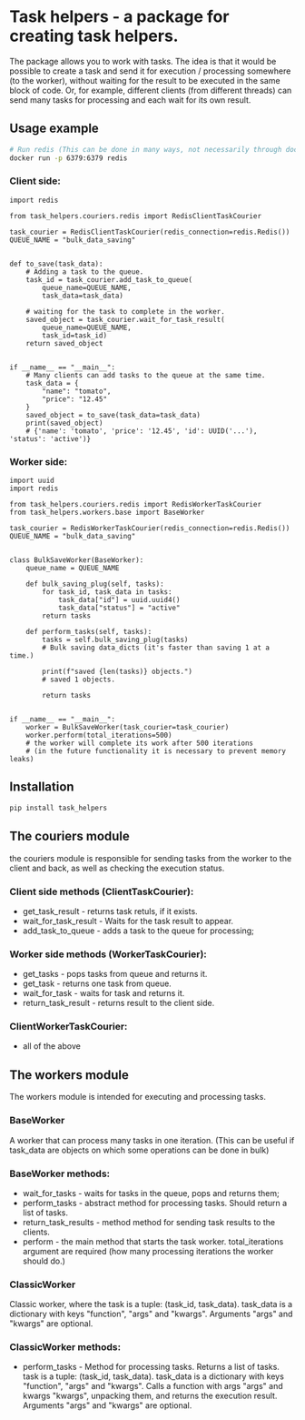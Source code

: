 # Task helpers - a package for creating task helpers.
The package allows you to work with tasks.
The idea is that it would be possible to create a task and send it for execution / processing somewhere (to the worker), without waiting for the result to be executed in the same block of code.
Or, for example, different clients (from different threads) can send many tasks for processing and each wait for its own result.

## Usage example
```bash
# Run redis (This can be done in many ways, not necessarily through docker):
docker run -p 6379:6379 redis
```

### Client side:
```python3
import redis

from task_helpers.couriers.redis import RedisClientTaskCourier

task_courier = RedisClientTaskCourier(redis_connection=redis.Redis())
QUEUE_NAME = "bulk_data_saving"


def to_save(task_data):
    # Adding a task to the queue.
    task_id = task_courier.add_task_to_queue(
        queue_name=QUEUE_NAME,
        task_data=task_data)

    # waiting for the task to complete in the worker.
    saved_object = task_courier.wait_for_task_result(
        queue_name=QUEUE_NAME,
        task_id=task_id)
    return saved_object


if __name__ == "__main__":
    # Many clients can add tasks to the queue at the same time.
    task_data = {
        "name": "tomato",
        "price": "12.45"
    }
    saved_object = to_save(task_data=task_data)
    print(saved_object)
    # {'name': 'tomato', 'price': '12.45', 'id': UUID('...'), 'status': 'active')}

```

### Worker side:
```python3
import uuid
import redis

from task_helpers.couriers.redis import RedisWorkerTaskCourier
from task_helpers.workers.base import BaseWorker

task_courier = RedisWorkerTaskCourier(redis_connection=redis.Redis())
QUEUE_NAME = "bulk_data_saving"


class BulkSaveWorker(BaseWorker):
    queue_name = QUEUE_NAME

    def bulk_saving_plug(self, tasks):
        for task_id, task_data in tasks:
            task_data["id"] = uuid.uuid4()
            task_data["status"] = "active"
        return tasks

    def perform_tasks(self, tasks):
        tasks = self.bulk_saving_plug(tasks)
        # Bulk saving data_dicts (it's faster than saving 1 at a time.)

        print(f"saved {len(tasks)} objects.")
        # saved 1 objects.

        return tasks


if __name__ == "__main__":
    worker = BulkSaveWorker(task_courier=task_courier)
    worker.perform(total_iterations=500)
    # the worker will complete its work after 500 iterations
    # (in the future functionality it is necessary to prevent memory leaks)

```

## Installation
```bash
pip install task_helpers
```

## The couriers module
the couriers module is responsible for sending tasks from the worker to the client and back, as well as checking the execution status.

### Client side methods (ClientTaskCourier):
- get_task_result - returns task retuls, if it exists.
- wait_for_task_result - Waits for the task result to appear.
- add_task_to_queue - adds a task to the queue for processing;

### Worker side methods (WorkerTaskCourier):
- get_tasks - pops tasks from queue and returns it.
- get_task - returns one task from queue.
- wait_for_task - waits for task and returns it.
- return_task_result - returns result to the client side.

### ClientWorkerTaskCourier:
- all of the above

## The workers module
The workers module is intended for executing and processing tasks.

### BaseWorker
A worker that can process many tasks in one iteration. (This can be useful if task_data are objects on which some operations can be done in bulk)

### BaseWorker methods:
- wait_for_tasks - waits for tasks in the queue, pops and returns them;
- perform_tasks - abstract method for processing tasks. Should return a list of tasks.
- return_task_results - method method for sending task results to the clients.
- perform - the main method that starts the task worker. total_iterations argument are required (how many processing iterations the worker should do.)

### ClassicWorker
Сlassic worker, where the task is a tuple: (task_id, task_data).
task_data is a dictionary with keys "function", "args" and "kwargs".
Arguments "args" and "kwargs" are optional.

### ClassicWorker methods:
- perform_tasks - Method for processing tasks. Returns a list of tasks.
task is a tuple: (task_id, task_data).
task_data is a dictionary with keys "function", "args" and "kwargs".
Calls a function with args "args" and kwargs "kwargs", unpacking them, and returns the execution result.
Arguments "args" and "kwargs" are optional.
